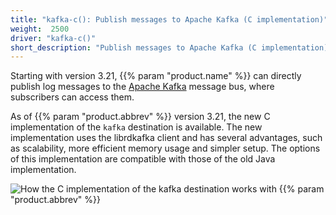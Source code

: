 ```yaml
---
title: "kafka-c(): Publish messages to Apache Kafka (C implementation)"
weight:  2500
driver: "kafka-c()"
short_description: "Publish messages to Apache Kafka (C implementation)"
---
```

<!-- DISCLAIMER: This file is based on the syslog-ng Open Source Edition documentation https://github.com/balabit/syslog-ng-ose-guides/commit/2f4a52ee61d1ea9ad27cb4f3168b95408fddfdf2 and is used under the terms of The syslog-ng Open Source Edition Documentation License. The file has been modified by Axoflow. -->

Starting with version 3.21, {{% param "product.name" %}} can directly publish log messages to the [Apache Kafka](http://kafka.apache.org) message bus, where subscribers can access them.

As of {{% param "product.abbrev" %}} version 3.21, the new C implementation of the `kafka` destination is available. The new implementation uses the librdkafka client and has several advantages, such as scalability, more efficient memory usage and simpler setup. The options of this implementation are compatible with those of the old Java implementation.

<span id="how-it-works"></span>

![How the C implementation of the kafka destination works with {{% param "product.abbrev" %}}](/images/figures/fig-kafka-c-implementation.png)
